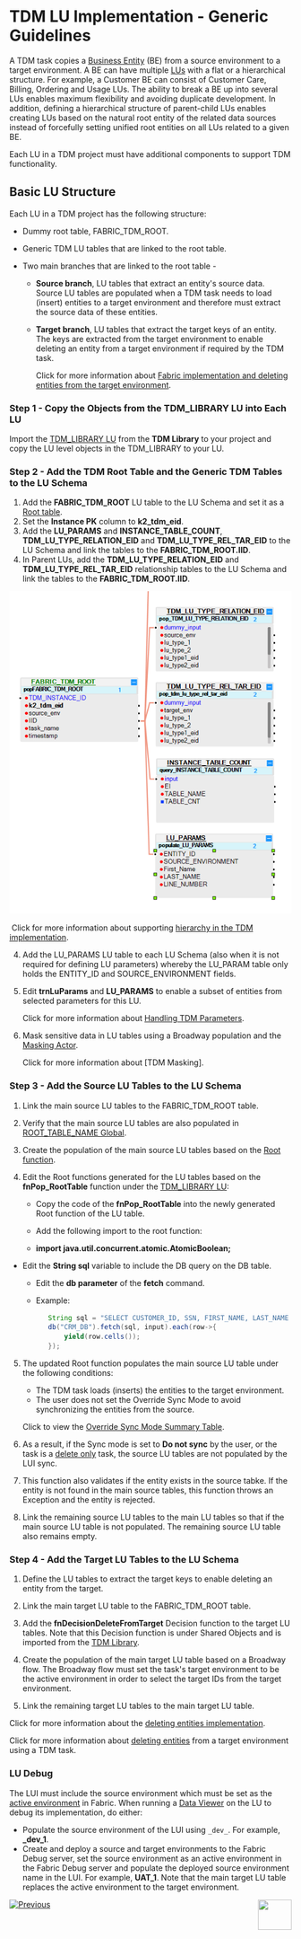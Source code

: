 # TDM LU Implementation - Generic Guidelines

A TDM task copies a [Business Entity](/articles/TDM/tdm_overview/03_business_entity_overview.md) (BE) from a source environment to a target environment. A BE can have multiple [LUs](/articles/03_logical_units/01_LU_overview.md) with a flat or a hierarchical structure. For example, a Customer BE can consist of Customer Care, Billing, Ordering and Usage LUs. The ability to break a BE up into several LUs enables maximum flexibility and avoiding duplicate development. In addition, defining a hierarchical structure of parent-child LUs enables creating LUs based on the natural root entity of the related data sources instead of forcefully setting unified root entities on all LUs related to a given BE.

Each LU in a TDM project must have additional components to support TDM functionality.  

## Basic LU Structure

Each LU in a TDM project has the following structure:

- Dummy root table, FABRIC_TDM_ROOT. 

- Generic TDM LU tables that are linked to the root table. 

- Two main branches that are linked to the root table -

  - **Source branch**, LU tables that extract an entity's source data. Source LU tables are populated when a TDM task needs to load (insert) entities to a target environment and therefore must extract the source data of these entities.

  - **Target branch**, LU tables that extract the target keys of an entity. The keys are extracted from the target environment to enable deleting an entity from a target environment if required by the TDM task.

    Click for more information about [Fabric implementation and deleting entities from the target environment](08_tdm_implement_delete_of_entities.md).

### Step 1 - Copy the Objects from the TDM_LIBRARY LU into Each LU

Import the [TDM_LIBRARY LU](/articles/TDM/tdm_implementation/04_fabric_tdm_library.md#tdm_library-lu) from the **TDM Library** to your project and copy the LU level objects in the TDM_LIBRARY to your LU.

### Step 2 - Add the TDM Root Table and the Generic TDM Tables to the LU Schema

1. Add the **FABRIC_TDM_ROOT** LU table to the LU Schema and set it as a [Root table](/articles/03_logical_units/08_define_root_table_and_instance_ID_LU_schema.md). 
2. Set the **Instance PK** column to **k2_tdm_eid**.   
3. Add the **LU_PARAMS** and  **INSTANCE_TABLE_COUNT**, **TDM_LU_TYPE_RELATION_EID** and **TDM_LU_TYPE_REL_TAR_EID** to the LU Schema and link the tables to the **FABRIC_TDM_ROOT.IID**.
4. In Parent LUs, add the **TDM_LU_TYPE_RELATION_EID** and **TDM_LU_TYPE_REL_TAR_EID** relationship tables to the LU Schema and link the tables to the **FABRIC_TDM_ROOT.IID**.



![tdm lu example](images/tdm_lu_example1.png)

​	Click for more information about supporting [hierarchy in the TDM implementation](06_tdm_implementation_support_hierarchy.md).

4. Add the LU_PARAMS LU table to each LU Schema (also when it is not required for defining LU parameters) whereby the LU_PARAM table only holds the ENTITY_ID and SOURCE_ENVIRONMENT fields.

5. Edit **trnLuParams** and **LU_PARAMS** to enable a subset of entities from selected parameters for this LU. 

   Click for more information about [Handling TDM Parameters](07_tdm_implementation_parameters_handling.md).

6. Mask sensitive data in LU tables using a Broadway population and the [Masking Actor](/articles/19_Broadway/actors/07_masking_and_sequence_actors.md). 

   Click for more information about [TDM Masking].

### Step 3 - Add the Source LU Tables to the LU Schema

1. Link the main source LU tables to the FABRIC_TDM_ROOT table. 

2. Verify that the main source LU tables are also populated in [ROOT_TABLE_NAME Global](/articles/TDM/tdm_implementation/04_fabric_tdm_library.md#globals).

3. Create the population of the main source LU tables based on the [Root function](/articles/07_table_population/11_1_creating_or_editing_a_root_function.md).  

4. Edit the Root functions generated for the LU tables based on the **fnPop_RootTable** function under the [TDM_LIBRARY LU](04_fabric_tdm_library.md#tdm_library-lu):
   
   - Copy the code of the **fnPop_RootTable** into the newly generated Root function of the LU table.
   - Add the following import to the root function: 
      
   - **import java.util.concurrent.atomic.AtomicBoolean;**
      
- Edit the **String sql** variable to include the DB query on the DB table.
   
   - Edit the **db parameter** of the **fetch** command.
   
   - Example:
   
     ```java
     	String sql = "SELECT CUSTOMER_ID, SSN, FIRST_NAME, LAST_NAME FROM main.CUSTOMER where customer_id = ?";
     	db("CRM_DB").fetch(sql, input).each(row->{
     		yield(row.cells());
     	});
     ```
   
5. The updated Root function populates the main source LU table under the following conditions:

   - The TDM task loads (inserts) the entities to the target environment.
   - The user does not set the Override Sync Mode to avoid synchronizing the entities from the source.  

   Click to view the [Override Sync Mode Summary Table](/articles/TDM/tdm_architecture/04_task_execution_overridden_parameters.md#overriding-the-sync-mode-on-the-task-execution).

6. As a result, if the Sync mode is set to **Do not sync** by the user, or the task is a [delete only](/articles/TDM/tdm_gui/19_load_task_request_parameters_regular_mode.md#delete-entity-without-load) task, the source LU tables are not populated by the LUI sync.

7. This function also validates if the entity exists in the source tabke. If the entity is not found in the main source tables, this function throws an Exception and the entity is rejected.

8. Link the remaining source LU tables to the main LU tables so that if the main source LU table is not populated. The remaining source LU table also remains empty.

### Step 4 - Add the Target LU Tables to the LU Schema

1. Define the LU tables to extract the target keys to enable deleting an entity from the target.

2. Link the main target LU table to the FABRIC_TDM_ROOT table.

3. Add the **fnDecisionDeleteFromTarget** Decision function to the target LU tables. Note that this Decision function is under Shared Objects and is imported from the [TDM Library](04_fabric_tdm_library.md).

4. Create the population of the main target LU table based on a Broadway flow. The Broadway flow must set the task's target environment to be the active environment in order to select the target IDs from the target environment. 

5. Link the remaining target LU tables to the main target LU table.

Click for more information about the [deleting entities implementation](/articles/TDM/tdm_implementation/08_tdm_implement_delete_of_entities.md).

Click for more information about [deleting entities](/articles/TDM/tdm_gui/19_load_task_request_parameters_regular_mode.md#operation-mode) from a target environment using a TDM task.

### LU Debug

The LUI must include the source environment which must be set as the [active environment](/articles/25_environments/01_environments_overview.md) in Fabric. When running a [Data Viewer](/articles/13_LUDB_viewer_and_studio_debug_capabilities/01_data_viewer.md) on the LU to debug its implementation, do either:

- Populate the source environment of the LUI using `_dev_`.  For example, **_dev_1**.
- Create and deploy a source and target environments to the Fabric Debug server, set the source environment as an active environment in the Fabric Debug server and populate the deployed source environment name in the LUI. For example, **UAT_1**.   Note that the main target LU table replaces the active environment to the target environment.

[![Previous](/articles/images/Previous.png)](04_fabric_tdm_library.md)[<img align="right" width="60" height="54" src="/articles/images/Next.png">](06_tdm_implementation_support_hierarchy.md)
